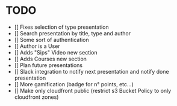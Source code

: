 # TODO

- [] Fixes selection of type presentation
- [] Search presentation by title, type and author
- [] Some sort of authentication
- [] Author is a User
- [] Adds "Sips" Video new section
- [] Adds Courses new section
- [] Plan future presentations
- [] Slack integration to notify next presentation and notify done presentation
- [] More gamification (badge for n° points, etc...)
- [] Make only cloudfront public (restrict s3 Bucket Policy to only cloudfront zones)